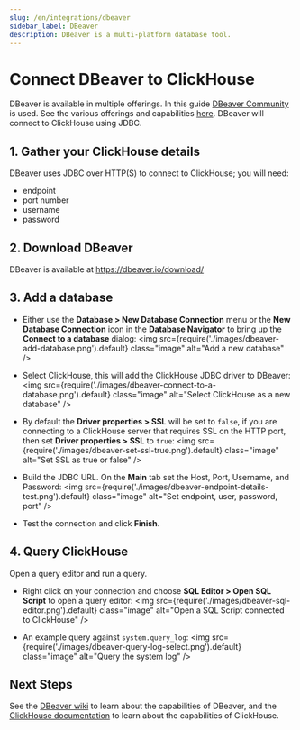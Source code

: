 ```yaml
---
slug: /en/integrations/dbeaver
sidebar_label: DBeaver
description: DBeaver is a multi-platform database tool.
---
```


# Connect DBeaver to ClickHouse

DBeaver is available in multiple offerings.  In this guide [DBeaver Community](https://dbeaver.io/) is used.  See the various offerings and capabilities [here](https://dbeaver.com/edition/).  DBeaver will
connect to ClickHouse using JDBC.

## 1. Gather your ClickHouse details
DBeaver uses JDBC over HTTP(S) to connect to ClickHouse; you will need:
- endpoint
- port number
- username
- password

## 2. Download DBeaver

DBeaver is available at https://dbeaver.io/download/

## 3. Add a database

- Either use the **Database > New Database Connection** menu or the **New Database Connection** icon in the **Database Navigator** to bring up the **Connect to a database** dialog:
<img src={require('./images/dbeaver-add-database.png').default} class="image" alt="Add a new database" />

- Select ClickHouse, this will add the ClickHouse JDBC driver to DBeaver:
<img src={require('./images/dbeaver-connect-to-a-database.png').default} class="image" alt="Select ClickHouse as a new database" />

- By default the **Driver properties > SSL** will be set to `false`, if you are connecting to a ClickHouse server that requires SSL on the HTTP port, then set **Driver properties > SSL** to `true`:
<img src={require('./images/dbeaver-set-ssl-true.png').default} class="image" alt="Set SSL as true or false" />

- Build the JDBC URL. On the **Main** tab set the Host, Port, Username, and Password:
<img src={require('./images/dbeaver-endpoint-details-test.png').default} class="image" alt="Set endpoint, user, password, port" />

- Test the connection and click **Finish**.

## 4. Query ClickHouse
Open a query editor and run a query.

- Right click on your connection and choose **SQL Editor > Open SQL Script** to open a query editor:
<img src={require('./images/dbeaver-sql-editor.png').default} class="image" alt="Open a SQL Script connected to ClickHouse" />

- An example query against `system.query_log`:
<img src={require('./images/dbeaver-query-log-select.png').default} class="image" alt="Query the system log" />

## Next Steps
See the [DBeaver wiki](https://github.com/dbeaver/dbeaver/wiki) to learn about the capabilities of DBeaver, and the [ClickHouse documentation](https://clickhouse.com/docs) to learn about the capabilities of ClickHouse.